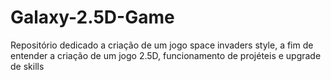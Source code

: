 # Galaxy-2.5D-Game
Repositório dedicado a criação de um jogo space invaders style, a fim de entender a criação de um jogo 2.5D, funcionamento de projéteis e upgrade de skills

